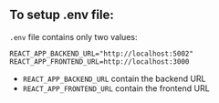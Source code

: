 ## To setup .env file:

``.env`` file contains only two values:

```
REACT_APP_BACKEND_URL="http://localhost:5002"
REACT_APP_FRONTEND_URL=http://localhost:3000
```

- `REACT_APP_BACKEND_URL` contain the backend URL
- `REACT_APP_FRONTEND_URL` contain the frontend URL


